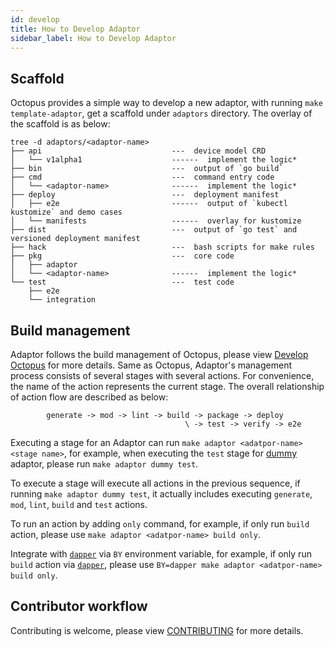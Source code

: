 ```yaml
---
id: develop
title: How to Develop Adaptor
sidebar_label: How to Develop Adaptor
---
```


## Scaffold

Octopus provides a simple way to develop a new adaptor, with running `make template-adaptor`, get a scaffold under `adaptors` directory. The overlay of the scaffold is as below:

```text
tree -d adaptors/<adaptor-name>
├── api                             ---  device model CRD
│   └── v1alpha1                    ------  implement the logic*
├── bin                             ---  output of `go build`
├── cmd                             ---  command entry code
│   └── <adaptor-name>              ------  implement the logic*
├── deploy                          ---  deployment manifest
│   ├── e2e                         ------  output of `kubectl kustomize` and demo cases
│   └── manifests                   ------  overlay for kustomize
├── dist                            ---  output of `go test` and versioned deployment manifest
├── hack                            ---  bash scripts for make rules
├── pkg                             ---  core code
│   ├── adaptor
│   └── <adaptor-name>              ------  implement the logic*
└── test                            ---  test code
    ├── e2e
    └── integration
```

## Build management

Adaptor follows the build management of Octopus, please view [Develop Octopus](./develop) for more details. Same as Octopus, Adaptor's management process consists of several stages with several actions. For convenience, the name of the action represents the current stage. The overall relationship of action flow are described as below:
                                        
```text
        generate -> mod -> lint -> build -> package -> deploy
                                       \ -> test -> verify -> e2e
```

Executing a stage for an Adaptor can run `make adaptor <adatpor-name> <stage name>`, for example, when executing the `test` stage for [dummy](./dummy) adaptor, please run `make adaptor dummy test`. 

To execute a stage will execute all actions in the previous sequence, if running `make adaptor dummy test`, it actually includes executing `generate`, `mod`, `lint`, `build` and `test` actions.

To run an action by adding `only` command, for example, if only run `build` action, please use `make adaptor <adatpor-name> build only`.

Integrate with [`dapper`](https://github.com/rancher/dapper) via `BY` environment variable, for example, if only run `build` action via [`dapper`](https://github.com/rancher/dapper), please use `BY=dapper make adaptor <adatpor-name> build only`. 

## Contributor workflow

Contributing is welcome, please view [CONTRIBUTING](https://github.com/cnrancher/octopus/blob/master/CONTRIBUTING.md) for more details.
